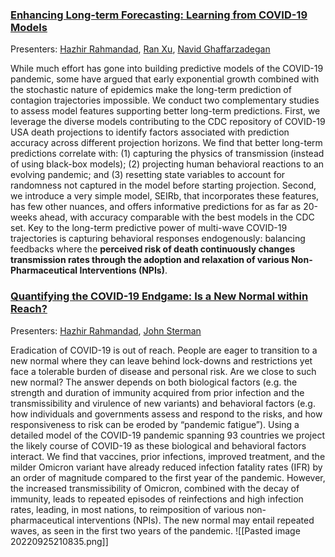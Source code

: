 ### [Enhancing Long-term Forecasting: Learning from COVID-19 Models](https://isdc.systemdynamics.org/paper/1655)

Presenters: [Hazhir Rahmandad](https://isdc.systemdynamics.org/user/327), [Ran Xu](https://isdc.systemdynamics.org/user/778), [Navid Ghaffarzadegan](https://isdc.systemdynamics.org/user/53)

While much effort has gone into building predictive models of the COVID-19 pandemic, some have argued that early exponential growth combined with the stochastic nature of epidemics make the long-term prediction of contagion trajectories impossible. We conduct two complementary studies to assess model features supporting better long-term predictions. First, we leverage the diverse models contributing to the CDC repository of COVID-19 USA death projections to identify factors associated with prediction accuracy across different projection horizons. We find that better long-term predictions correlate with: (1) capturing the physics of transmission (instead of using black-box models); (2) projecting human behavioral reactions to an evolving pandemic; and (3) resetting state variables to account for randomness not captured in the model before starting projection. Second, we introduce a very simple model, SEIRb, that incorporates these features, has few other nuances, and offers informative predictions for as far as 20-weeks ahead, with accuracy comparable with the best models in the CDC set. Key to the long-term predictive power of multi-wave COVID-19 trajectories is capturing behavioral responses endogenously: balancing feedbacks where the **perceived risk of death continuously changes transmission rates through the adoption and relaxation of various Non-Pharmaceutical Interventions (NPIs)**.

### [Quantifying the COVID-19 Endgame: Is a New Normal within Reach?](https://isdc.systemdynamics.org/paper/1751)

Presenters: [Hazhir Rahmandad](https://isdc.systemdynamics.org/user/327), [John Sterman](https://isdc.systemdynamics.org/user/17)

Eradication of COVID-19 is out of reach. People are eager to transition to a new normal where they can leave behind lock-downs and restrictions yet face a tolerable burden of disease and personal risk. Are we close to such new normal? The answer depends on both biological factors (e.g. the strength and duration of immunity acquired from prior infection and the transmissibility and virulence of new variants) and behavioral factors (e.g. how individuals and governments assess and respond to the risks, and how responsiveness to risk can be eroded by “pandemic fatigue”). Using a detailed model of the COVID-19 pandemic spanning 93 countries we project the likely course of COVID-19 as these biological and behavioral factors interact. We find that vaccines, prior infections, improved treatment, and the milder Omicron variant have already reduced infection fatality rates (IFR) by an order of magnitude compared to the first year of the pandemic. However, the increased transmissibility of Omicron, combined with the decay of immunity, leads to repeated episodes of reinfections and high infection rates, leading, in most nations, to reimposition of various non-pharmaceutical interventions (NPIs). The new normal may entail repeated waves, as seen in the first two years of the pandemic.
![[Pasted image 20220925210835.png]]